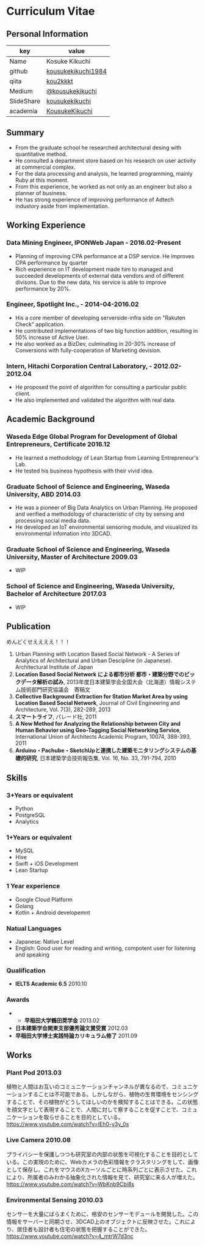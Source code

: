 # Curriculum Vitae

## Personal Information

|key|value|
|---|----|
|Name|Kosuke Kikuchi|
|github|[kousukekikuchi1984](https://github.com/kousukekikuchi1984)|
|qiita|[kou2kkkt](http://qiita.com/kou2kkkt)|
|Medium|[@kousukekikuchi](https://medium.com/@kousukekikuchi)|
|SlideShare|[kousukekikuchi](http://www.slideshare.net/kousukekikuchi)|
|academia|[KousukeKikuchi](https://waseda.academia.edu/KousukeKikuchi)|

## Summary
* From the graduate school he researched architectural desing with quantitative method.
* He consulted a department store based on his research on user activity at commercial complex. 
* For the data processing and analysis, he learned programming, mainly Ruby at this moment.
* From this experience, he worked as not only as an engineer but also a planner of business.
* He has strong experience of improving performance of Adtech industory aside from implementation. 


## Working Experience
### **Data Mining Engineer**, IPONWeb Japan - 2016.02-Present
* Planning of improving CPA performance at a DSP service. He improves CPA performance by quarter
* Rich experience on IT development made him to managed and succeeded developments of external data vendors and of different divisons. Due to the new data, his service is able to improve performance by 20%.

### **Engineer**, Spotlight Inc., - 2014-04-2016.02
* His a core member of developing serverside-infra side on "Rakuten Check" application. 
* He contributed implementations of two big function addition, resulting in 50% increase of Active User.
* He also worked as a BizDev, culminating in 20-30% increase of Conversions with fully-cooperation of Marketing devision. 

### **Intern**, Hitachi Corporation Central Laboratory, - 2012.02-2012.04
* He proposed the point of algorithm for consulting a particular public client.
* He also implemented and validated the algorithm with real data.

## Academic Background
### **Waseda Edge Global Program for Development of Global Entrepreneurs**, Certificate 2016.12
* He learned a methodology of Lean Startup from Learning Entrepreneur's Lab.
* He tested his business hypothesis with their vivid idea.

### **Graduate School of Science and Engineering, Waseda University**, ABD 2014.03
* He was a pioneer of Big Data Analytics on Urban Planning. He proposed and verified a methodology of characteristic of city by sensing and processing social media data.
* He developed an IoT environmental sensoring module, and visualized its environmental infomation into 3DCAD.

### **Graduate School of Science and Engineering, Waseda University**, Master of Architecture 2009.03
* WIP

### **School of Science and Engineering, Waseda University**, Bachelor of Architecture 2017.03
* WIP

## Publication

めんどくせええええ！！！
1. Urban Planning with Location Based Social Network - A Series of Analytics of Architectural and Urban Descipline (in Japanese).  Architectural Institute of Japan 
1. **Location Based Social Network による都市分析 都市・建築分野でのビックデータ解析の試み**, 2013年度日本建築学会全国大会（北海道）情報システム技術部門研究協議会　寄稿文
2. **Collective Background Extraction for Station Market Area by using Location Based Social Network**, Journal of Civil Engineering and Architecture, Vol. 7(3), 282-289, 2013
3. **スマートライフ**, パレード社,  2011
4. **A New Method for Analyzing the Relationship between City and Human Behavior using Geo-Tagging Social Networking Service**, International Union of Architects Academic Program, 10074, 388-393, 2011 
5. **Arduino・Pachube・SketchUpと連携した建築モニタリングシステムの基礎的研究**, 日本建築学会技術報告集, Vol. 16, No. 33, 791-794, 2010

## Skills

### 3+Years or equivalent
* Python
* PostgreSQL
* Analytics

### 1+Years or equivalent
* MySQL
* Hive
* Swift + iOS Development
* Lean Startup

### 1 Year experience
* Google Cloud Platform
* Golang
* Kotlin + Android developemnt

### Natual Languages
* Japanese: Native Level
* English: Good user for reading and writing, compotent user for listening and speaking 

### Qualification
* **IELTS Academic 6.5** 2010.10

### Awards
* * **早稲田大学鶴田奨学金** 2013.02
* **日本建築学会関東支部優秀論文賞受賞** 2012.03
* **早稲田大学博士実践特論カリキュラム修了** 2011.09

## Works
### **Plant Pod** 2013.03
植物と人間はお互いのコミュニケーションチャンネルが異なるので、コミュニケーションすることは不可能である。しかしながら、植物の生育環境をセンシングすることで、その植物がどうしてほしいのかを検知することはできる。この状態を顔文字として表現することで、人間に対して察することを促すことで、コミュニケーションを取らせることを目的としている。
https://www.youtube.com/watch?v=IEh0-y3y_0s

### **Live Camera** 2010.08
プライバシーを保護しつつも研究室の内部の状態を可視化することを目的としている。この実現のために、Webカメラの色彩情報をクラスタリングをして、画像として保存し、これをマウスのXカーソルごとに時系列ごとに表示させた。これにより、所属者のみわかる抽象化された情報を見て、研究室に来る人が増えた。
https://www.youtube.com/watch?v=WbKnb9Cbi8s

### **Environmental Sensing** 2010.03
センサーを大量にばらまくために、格安のセンサーモデュールを開発した。この情報をサーバーと同期させ、3DCAD上のオブジェクトに反映させた。これにより、居住者も設計者も住宅の状態を把握することができた。
https://www.youtube.com/watch?v=4_mtrW7d3nc

